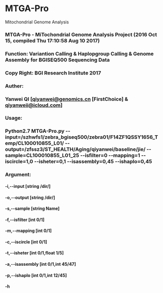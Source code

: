 # MTGA-Pro
 Mitochondrial Genome Analysis
 ### MTGA-Pro - MiTochondrial Genome Analysis Project  (2016 Oct 15, compiled Thu 17:10:58 Aug 10 2017)

 ### Function: Variantion Calling & Haplopgroup Calling & Genome Assembly for BGISEQ500 Sequencing Data
     
 ### Copy Right: BGI Research Institute 2017

 ### Auther: 

 ### Yanwei QI [qiyanwei@genomics.cn [FirstChoice] & qiyanweii@icloud.com]

 ### Usage: 

 ### Python2.7 MTGA-Pro.py --input=/szhwfs1/zebra_bgiseq500/zebra01/F14ZF1QSSY1656_Temp/CL100010855_L01/ --output=/zfssz3/ST_HEALTH/Aging/qiyanwei/baseline/jie/ --sample=CL100010855_L01_25 --isfilter=0 --mapping=1  --iscircle=1,0 --isheter=0,1 --isassembly=0,45 --ishaplo=0,45


 ### Argument:
 ####    -i,--input        [string /dir/]
 ####    -o,--output        [string /dir/]
 ####    -s,--sample        [string Name]
 ####    -f,--isfilter        [int 0/1]
 ####    -m,--mapping        [int 0/1]
 ####    -c,--iscircle        [int 0/1]
 ####    -t,--isheter        [int 0/1,float 1/5]
 ####    -a,--isassembly        [int 0/1,int 45/47]
 ####    -p,--ishaplo        [int 0/1,int 12/45]
 ####    -h
